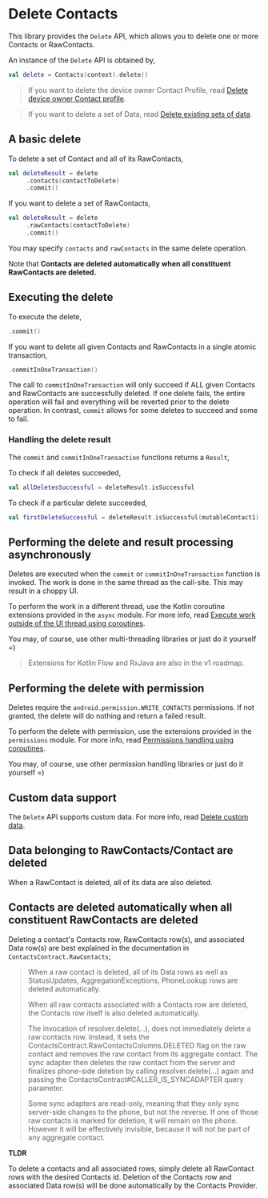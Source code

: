 # Delete Contacts

This library provides the `Delete` API, which allows you to delete one or more Contacts or 
RawContacts.

An instance of the `Delete` API is obtained by,

```kotlin
val delete = Contacts(context).delete()
```

> If you want to delete the device owner Contact Profile, read [Delete device owner Contact profile](/docs/profile/delete-profile.md).

> If you want to delete a set of Data, read [Delete existing sets of data](/docs/data/delete-data-sets.md).

## A basic delete

To delete a set of Contact and all of its RawContacts,

```kotlin
val deleteResult = delete
     .contacts(contactToDelete)
     .commit()
```

If you want to delete a set of RawContacts, 

```kotlin
val deleteResult = delete
     .rawContacts(contactToDelete)
     .commit()
```

You may specify `contacts` and `rawContacts` in the same delete operation.

Note that **Contacts are deleted automatically when all constituent RawContacts are deleted.**

## Executing the delete

To execute the delete,

```kotlin
.commit()
```

If you want to delete all given Contacts and RawContacts in a single atomic transaction,

```kotlin
.commitInOneTransaction()
```

The call to `commitInOneTransaction` will only succeed if ALL given Contacts and RawContacts are
successfully deleted. If one delete fails, the entire operation will fail and everything will be
reverted prior to the delete operation. In contrast, `commit` allows for some deletes to succeed
and some to fail.

### Handling the delete result

The `commit` and `commitInOneTransaction` functions returns a `Result`,

To check if all deletes succeeded,

```kotlin
val allDeletesSuccessful = deleteResult.isSuccessful
```

To check if a particular delete succeeded,

```kotlin
val firstDeleteSuccessful = deleteResult.isSuccessful(mutableContact1)
```

## Performing the delete and result processing asynchronously

Deletes are executed when the `commit` or `commitInOneTransaction` function is invoked. The work is
done in the same thread as the call-site. This may result in a choppy UI.

To perform the work in a different thread, use the Kotlin coroutine extensions provided in the `async` module.
For more info, read [Execute work outside of the UI thread using coroutines](/docs/async/async-execution-coroutines.md).

You may, of course, use other multi-threading libraries or just do it yourself =)

> Extensions for Kotlin Flow and RxJava are also in the v1 roadmap.

## Performing the delete with permission

Deletes require the `android.permission.WRITE_CONTACTS` permissions. If not granted, the delete
will do nothing and return a failed result.

To perform the delete with permission, use the extensions provided in the `permissions` module.
For more info, read [Permissions handling using coroutines](/docs/permissions/permissions-handling-coroutines.md).

You may, of course, use other permission handling libraries or just do it yourself =)

## Custom data support

The `Delete` API supports custom data. For more info, read [Delete custom data](/docs/customdata/delete-custom-data.md).

## Data belonging to RawContacts/Contact are deleted

When a RawContact is deleted, all of its data are also deleted.

## Contacts are deleted automatically when all constituent RawContacts are deleted

Deleting a contact's Contacts row, RawContacts row(s), and associated Data row(s) are best explained
in the documentation in `ContactsContract.RawContacts`;

> When a raw contact is deleted, all of its Data rows as well as StatusUpdates,
> AggregationExceptions, PhoneLookup rows are deleted automatically.
>
> When all raw contacts associated with a Contacts row are deleted, the Contacts row itself is also
> deleted automatically.
>
> The invocation of resolver.delete(...), does not immediately delete a raw contacts row. Instead,
> it sets the ContactsContract.RawContactsColumns.DELETED flag on the raw contact and removes the
> raw contact from its aggregate contact. The sync adapter then deletes the raw contact from the
> server and finalizes phone-side deletion by calling resolver.delete(...) again and passing the
> ContactsContract#CALLER_IS_SYNCADAPTER  query parameter.
>
> Some sync adapters are read-only, meaning that they only sync server-side changes to the phone,
> but not the reverse. If one of those raw contacts is marked for deletion, it will remain on the
> phone. However it will be effectively invisible, because it will not be part of any aggregate
> contact.

**TLDR**

To delete a contacts and all associated rows, simply delete all RawContact rows with the desired
Contacts id. Deletion of the Contacts row and associated Data row(s) will be done automatically by
the Contacts Provider.